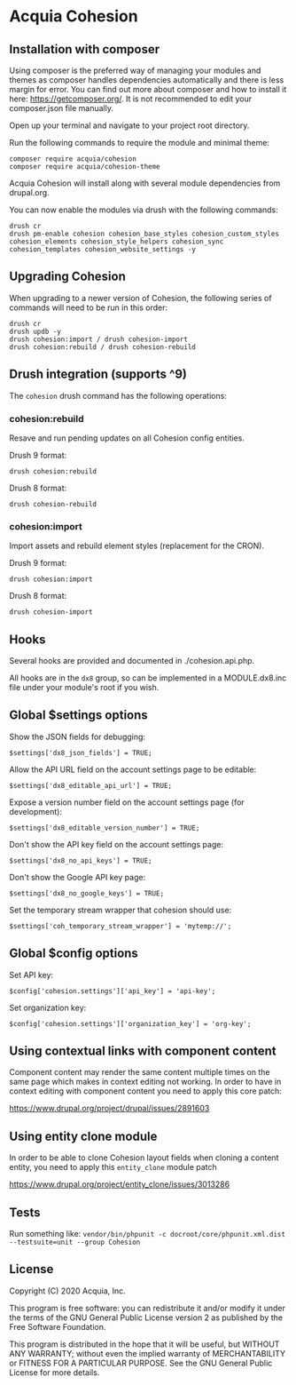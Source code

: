 # Acquia Cohesion

## Installation with composer

Using composer is the preferred way of managing your modules and themes as composer handles dependencies automatically and there is less margin for error. You can find out more about composer and how to install it here: https://getcomposer.org/. It is not recommended to edit your composer.json file manually.

Open up your terminal and navigate to your project root directory.

Run the following commands to require the module and minimal theme:

```
composer require acquia/cohesion
composer require acquia/cohesion-theme
```

Acquia Cohesion will install along with several module dependencies from drupal.org.

You can now enable the modules via drush with the following commands: 

```
drush cr
drush pm-enable cohesion cohesion_base_styles cohesion_custom_styles cohesion_elements cohesion_style_helpers cohesion_sync cohesion_templates cohesion_website_settings -y
```  

## Upgrading Cohesion

When upgrading to a newer version of Cohesion, the following series of commands will need to be run in this order:

```
drush cr 
drush updb -y 
drush cohesion:import / drush cohesion-import
drush cohesion:rebuild / drush cohesion-rebuild
``` 

## Drush integration (supports ^9)

The `cohesion` drush command has the following operations:

### cohesion:rebuild

Resave and run pending updates on all Cohesion config entities.

Drush 9 format: 

```
drush cohesion:rebuild
```

Drush 8 format: 

```
drush cohesion-rebuild
```

### cohesion:import 

Import assets and rebuild element styles (replacement for the CRON).

Drush 9 format:

```
drush cohesion:import
```

Drush 8 format:

```
drush cohesion-import
```
 
## Hooks

Several hooks are provided and documented in ./cohesion.api.php.

All hooks are in the `dx8` group, so can be implemented in a 
MODULE.dx8.inc file under your module's root if you wish.


## Global $settings options

Show the JSON fields for debugging:

```
$settings['dx8_json_fields'] = TRUE;    
```

Allow the API URL field on the account settings page to be editable:

```
$settings['dx8_editable_api_url'] = TRUE;
```

Expose a version number field on the account settings page (for development):

```
$settings['dx8_editable_version_number'] = TRUE;
```

Don't show the API key field on the account settings page:

```
$settings['dx8_no_api_keys'] = TRUE;
```

Don't show the Google API key page:

```
$settings['dx8_no_google_keys'] = TRUE;
```

Set the temporary stream wrapper that cohesion should use:

```
$settings['coh_temporary_stream_wrapper'] = 'mytemp://';
```

## Global $config options

Set API key:

```
$config['cohesion.settings']['api_key'] = 'api-key';
```

Set organization key:

```
$config['cohesion.settings']['organization_key'] = 'org-key';
```

## Using contextual links with component content

Component content may render the same content multiple times on the same page which makes in context 
editing not working. In order to have in context editing with component content you need to apply this core patch:

https://www.drupal.org/project/drupal/issues/2891603

## Using entity clone module

In order to be able to clone Cohesion layout fields when cloning a content entity, you need to apply this `entity_clone` module patch 

https://www.drupal.org/project/entity_clone/issues/3013286

## Tests

Run something like: `vendor/bin/phpunit -c docroot/core/phpunit.xml.dist --testsuite=unit --group Cohesion`

## License

Copyright (C) 2020 Acquia, Inc.

This program is free software: you can redistribute it and/or modify it under the terms of the GNU General Public License version 2 as published by the Free Software Foundation.

This program is distributed in the hope that it will be useful, but WITHOUT ANY WARRANTY; without even the implied warranty of MERCHANTABILITY or FITNESS FOR A PARTICULAR PURPOSE.  See the GNU General Public License for more details.
